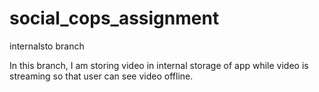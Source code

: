 # social_cops_assignment 

internalsto branch

In this branch, I am storing video in internal storage of app while video is streaming so that user can see video offline.
